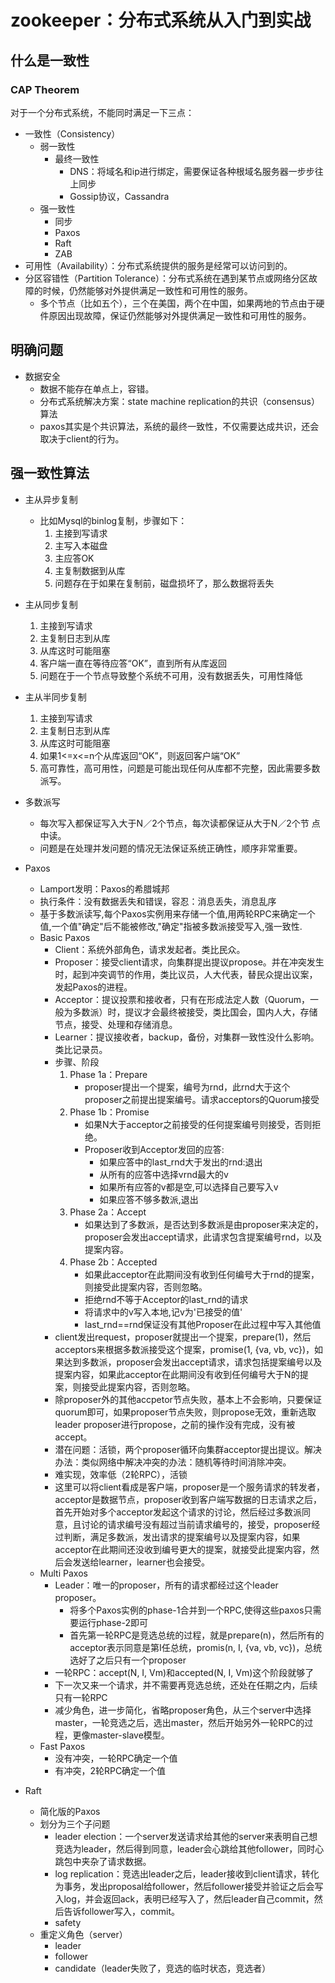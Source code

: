 # zookeeper：分布式系统从入门到实战

## 什么是一致性

### CAP Theorem

对于一个分布式系统，不能同时满足一下三点：

- 一致性（Consistency）
  - 弱一致性
    - 最终一致性
      - DNS：将域名和ip进行绑定，需要保证各种根域名服务器一步步往上同步
      - Gossip协议，Cassandra
  - 强一致性
    - 同步
    - Paxos
    - Raft
    - ZAB
- 可用性（Availability）：分布式系统提供的服务是经常可以访问到的。
- 分区容错性（Partition Tolerance）：分布式系统在遇到某节点或网络分区故障的时候，仍然能够对外提供满足一致性和可用性的服务。
  - 多个节点（比如五个），三个在美国，两个在中国，如果两地的节点由于硬件原因出现故障，保证仍然能够对外提供满足一致性和可用性的服务。

## 明确问题

- 数据安全
  - 数据不能存在单点上，容错。
  - 分布式系统解决方案：state machine replication的共识（consensus）算法
  - paxos其实是个共识算法，系统的最终一致性，不仅需要达成共识，还会取决于client的行为。

## 强一致性算法

- 主从异步复制

  - 比如Mysql的binlog复制，步骤如下：
    1. 主接到写请求
    2. 主写入本磁盘
    3. 主应答OK
    4. 主复制数据到从库
    5. 问题存在于如果在复制前，磁盘损坏了，那么数据将丢失

- 主从同步复制

  1. 主接到写请求
  2. 主复制日志到从库
  3. 从库这时可能阻塞
  4. 客户端一直在等待应答“OK”，直到所有从库返回
  5. 问题在于一个节点导致整个系统不可用，没有数据丢失，可用性降低

- 主从半同步复制

  1. 主接到写请求
  2. 主复制日志到从库
  3. 从库这时可能阻塞
  4. 如果1<=x<=n个从库返回“OK”，则返回客户端“OK”
  5. 高可靠性，高可用性，问题是可能出现任何从库都不完整，因此需要多数派写。

- 多数派写

  - 每次写入都保证写入大于N／2个节点，每次读都保证从大于N／2个节 点中读。
  - 问题是在处理并发问题的情况无法保证系统正确性，顺序非常重要。

- Paxos

  - Lamport发明：Paxos的希腊城邦
  - 执行条件：没有数据丢失和错误，容忍：消息丢失，消息乱序
  - 基于多数派读写,每个Paxos实例用来存储一个值,用两轮RPC来确定一个值,一个值"确定"后不能被修改,"确定"指被多数派接受写入,强一致性.
  - Basic Paxos
    - Client：系统外部角色，请求发起者。类比民众。
    - Proposer：接受client请求，向集群提出提议propose。并在冲突发生时，起到冲突调节的作用，类比议员，人大代表，替民众提出议案，发起Paxos的进程。
    - Acceptor：提议投票和接收者，只有在形成法定人数（Quorum，一般为多数派）时，提议才会最终被接受，类比国会，国内人大，存储节点，接受、处理和存储消息。
    - Learner：提议接收者，backup，备份，对集群一致性没什么影响。类比记录员。
    - 步骤、阶段
      1. Phase 1a：Prepare
         - proposer提出一个提案，编号为rnd，此rnd大于这个proposer之前提出提案编号。请求acceptors的Quorum接受
      2. Phase 1b：Promise
         - 如果N大于acceptor之前接受的任何提案编号则接受，否则拒绝。
         - Proposer收到Acceptor发回的应答:
           - 如果应答中的last_rnd大于发出的rnd:退出
           - 从所有的应答中选择vrnd最大的v
           - 如果所有应答的v都是空,可以选择自己要写入v
           - 如果应答不够多数派,退出
      3. Phase 2a：Accept
         - 如果达到了多数派，是否达到多数派是由proposer来决定的，proposer会发出accept请求，此请求包含提案编号rnd，以及提案内容。
      4. Phase 2b：Accepted
         - 如果此acceptor在此期间没有收到任何编号大于rnd的提案，则接受此提案内容，否则忽略。
         - 拒绝rnd不等于Acceptor的last_rnd的请求
         - 将请求中的v写入本地,记v为'已接受的值'
         - last_rnd==rnd保证没有其他Proposer在此过程中写入其他值
    - client发出request，proposer就提出一个提案，prepare(1)，然后acceptors来根据多数派接受这个提案，promise(1, {va, vb, vc})，如果达到多数派，proposer会发出accept请求，请求包括提案编号以及提案内容，如果此acceptor在此期间没有收到任何编号大于N的提案，则接受此提案内容，否则忽略。
    - 除proposer外的其他accpetor节点失败，基本上不会影响，只要保证quorum即可，如果proposer节点失败，则propose无效，重新选取leader proposer进行propose，之前的操作没有完成，没有被accept。
    - 潜在问题：活锁，两个proposer循环向集群acceptor提出提议。解决办法：类似网络中解决冲突的办法：随机等待时间消除冲突。
    - 难实现，效率低（2轮RPC），活锁
    - 这里可以将client看成是客户端，proposer是一个服务请求的转发者，acceptor是数据节点，proposer收到客户端写数据的日志请求之后，首先开始对多个acceptor发起这个请求的讨论，然后经过多数派同意，且讨论的请求编号没有超过当前请求编号的，接受，proposer经过判断，满足多数派，发出请求的提案编号以及提案内容，如果acceptor在此期间还没收到编号更大的提案，就接受此提案内容，然后会发送给learner，learner也会接受。
  - Multi Paxos
    - Leader：唯一的proposer，所有的请求都经过这个leader proposer。
      - 将多个Paxos实例的phase-1合并到一个RPC,使得这些paxos只需要运行phase-2即可
      - 首先第一轮RPC是竞选总统的过程，就是prepare(n)，然后所有的acceptor表示同意是第I任总统，promis(n, I, {va, vb, vc})，总统选好了之后只有一个proposer
    - 一轮RPC：accept(N, I, Vm)和accepted(N, I, Vm)这个阶段就够了
    - 下一次又来一个请求，并不需要再竞选总统，还处在任期之内，后续只有一轮RPC
    - 减少角色，进一步简化，省略proposer角色，从三个server中选择master，一轮竞选之后，选出master，然后开始另外一轮RPC的过程，更像master-slave模型。
  - Fast Paxos
    - 没有冲突，一轮RPC确定一个值
    - 有冲突，2轮RPC确定一个值

- Raft

  - 简化版的Paxos
  - 划分为三个子问题
    - leader election：一个server发送请求给其他的server来表明自己想竞选为leader，然后得到同意，leader会心跳给其他follower，同时心跳包中夹杂了请求数据。
    - log replication：竞选出leader之后，leader接收到client请求，转化为事务，发出proposal给follower，然后follower接受并验证之后会写入log，并会返回ack，表明已经写入了，然后leader自己commit，然后告诉follower写入，commit。
    - safety
  - 重定义角色（server）
    - leader
    - follower
    - candidate（leader失败了，竞选的临时状态，竞选者）

  